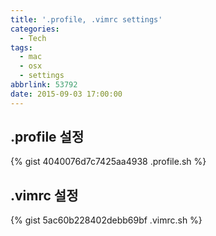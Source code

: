 ```yaml
---
title: '.profile, .vimrc settings'
categories:
  - Tech
tags:
  - mac
  - osx
  - settings
abbrlink: 53792
date: 2015-09-03 17:00:00
---
```


## .profile 설정
{% gist 4040076d7c7425aa4938 .profile.sh %}

## .vimrc 설정
{% gist 5ac60b228402debb69bf .vimrc.sh %}

